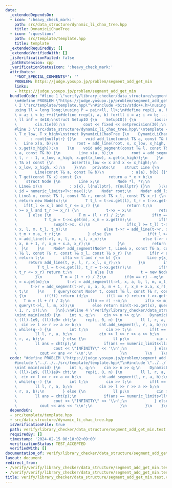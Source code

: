 ```yaml
---
data:
  _extendedDependsOn:
  - icon: ':heavy_check_mark:'
    path: src/data_structure/dynamic_li_chao_tree.hpp
    title: DynamicLiChaoTree
  - icon: ':question:'
    path: src/template/template.hpp
    title: template
  _extendedRequiredBy: []
  _extendedVerifiedWith: []
  _isVerificationFailed: false
  _pathExtension: cpp
  _verificationStatusIcon: ':heavy_check_mark:'
  attributes:
    '*NOT_SPECIAL_COMMENTS*': ''
    PROBLEM: https://judge.yosupo.jp/problem/segment_add_get_min
    links:
    - https://judge.yosupo.jp/problem/segment_add_get_min
  bundledCode: "#line 1 \"verify/library_checker/data_structure/segment_add_get_min.test.cpp\"\
    \n#define PROBLEM \"https://judge.yosupo.jp/problem/segment_add_get_min\"\n#line\
    \ 2 \"src/template/template.hpp\"\n#include <bits/stdc++.h>\nusing namespace std;\n\
    using ll = long long;\nusing P = pair<ll, ll>;\n#define rep(i, a, b) for(ll i\
    \ = a; i < b; ++i)\n#define rrep(i, a, b) for(ll i = a; i >= b; --i)\nconstexpr\
    \ ll inf = 4e18;\nstruct SetupIO {\n    SetupIO() {\n        ios::sync_with_stdio(0);\n\
    \        cin.tie(0);\n        cout << fixed << setprecision(30);\n    }\n} setup_io;\n\
    #line 3 \"src/data_structure/dynamic_li_chao_tree.hpp\"\ntemplate <typename T,\
    \ T x_low, T x_high>\nstruct DynamicLiChaoTree {\n    DynamicLiChaoTree()\n  \
    \      : root{nullptr} {}\n    void add_line(const T& a, const T& b) {\n     \
    \   Line x(a, b);\n        root = add_line(root, x, x_low, x_high, x.get(x_low),\
    \ x.get(x_high));\n    }\n    void add_segment(const T& l, const T& r, const T&\
    \ a, const T& b) {\n        Line x(a, b);\n        root = add_segment(root, x,\
    \ l, r - 1, x_low, x_high, x.get(x_low), x.get(x_high));\n    }\n    T operator()(const\
    \ T& x) const {\n        assert(x_low <= x and x <= x_high);\n        return query(root,\
    \ x_low, x_high, x);\n    }\n\n   private:\n    struct Line {\n        T a, b;\n\
    \        Line(const T& a, const T& b)\n            : a(a), b(b) {}\n        inline\
    \ T get(const T& x) const {\n            return a * x + b;\n        }\n    };\n\
    \    struct Node {\n        Line x;\n        Node *l, *r;\n        Node(const\
    \ Line& x)\n            : x{x}, l{nullptr}, r{nullptr} {}\n    };\n    const T\
    \ id = numeric_limits<T>::max();\n    Node* root;\n    Node* add_line(Node* t,\
    \ Line& x, const T& l, const T& r, const T& x_l, const T& x_r) {\n        if(!t)\
    \ return new Node(x);\n        T t_l = t->x.get(l), t_r = t->x.get(r);\n     \
    \   if(t_l <= x_l and t_r <= x_r) {\n            return t;\n        } else if(t_l\
    \ >= x_l and t_r >= x_r) {\n            t->x = x;\n            return t;\n   \
    \     } else {\n            T m = (l + r) / 2;\n            if(m == r) --m;\n\
    \            T t_m = t->x.get(m), x_m = x.get(m);\n            if(t_m > x_m) {\n\
    \                swap(t->x, x);\n                if(x_l >= t_l) t->l = add_line(t->l,\
    \ x, l, m, t_l, t_m);\n                else t->r = add_line(t->r, x, m + 1, r,\
    \ t_m + x.a, t_r);\n            } else {\n                if(t_l >= x_l) t->l\
    \ = add_line(t->l, x, l, m, x_l, x_m);\n                else t->r = add_line(t->r,\
    \ x, m + 1, r, x_m + x.a, x_r);\n            }\n            return t;\n      \
    \  }\n    }\n    Node* add_segment(Node* t, Line& x, const T& a, const T& b, const\
    \ T& l, const T& r, const T& x_l, const T& x_r) {\n        if(r < a or b < l)\
    \ return t;\n        if(a <= l and r <= b) {\n            Line y{x};\n       \
    \     return add_line(t, y, l, r, x_l, x_r);\n        }\n        if(t) {\n   \
    \         T t_l = t->x.get(l), t_r = t->x.get(r);\n            if(t_l <= x_l and\
    \ t_r <= x_r) return t;\n        } else {\n            t = new Node(Line(0, id));\n\
    \        }\n        T m = (l + r) / 2;\n        if(m == r) --m;\n        T x_m\
    \ = x.get(m);\n        t->l = add_segment(t->l, x, a, b, l, m, x_l, x_m);\n  \
    \      t->r = add_segment(t->r, x, a, b, m + 1, r, x_m + x.a, x_r);\n        return\
    \ t;\n    }\n    T query(const Node* t, const T& l, const T& r, const T& x) const\
    \ {\n        if(!t) return id;\n        if(l == r) return t->x.get(x);\n     \
    \   T m = (l + r) / 2;\n        if(m == r) --m;\n        if(x <= m) return min(t->x.get(x),\
    \ query(t->l, l, m, x));\n        else return min(t->x.get(x), query(t->r, m +\
    \ 1, r, x));\n    }\n};\n#line 4 \"verify/library_checker/data_structure/segment_add_get_min.test.cpp\"\
    \nint main(void) {\n    int n, q;\n    cin >> n >> q;\n    DynamicLiChaoTree<ll,\
    \ (ll)-1e9, (ll)1e9> cht;\n    rep(i, 0, n) {\n        ll l, r, a, b;\n      \
    \  cin >> l >> r >> a >> b;\n        cht.add_segment(l, r, a, b);\n    }\n   \
    \ while(q--) {\n        int t;\n        cin >> t;\n        if(t == 0) {\n    \
    \        ll l, r, a, b;\n            cin >> l >> r >> a >> b;\n            cht.add_segment(l,\
    \ r, a, b);\n        } else {\n            ll p;\n            cin >> p;\n    \
    \        ll ans = cht(p);\n            if(ans == numeric_limits<ll>::max()) {\n\
    \                cout << \"INFINITY\" << '\\n';\n            } else {\n      \
    \          cout << ans << '\\n';\n            }\n        }\n    }\n}\n"
  code: "#define PROBLEM \"https://judge.yosupo.jp/problem/segment_add_get_min\"\n\
    #include \"../../../src/template/template.hpp\"\n#include \"../../../src/data_structure/dynamic_li_chao_tree.hpp\"\
    \nint main(void) {\n    int n, q;\n    cin >> n >> q;\n    DynamicLiChaoTree<ll,\
    \ (ll)-1e9, (ll)1e9> cht;\n    rep(i, 0, n) {\n        ll l, r, a, b;\n      \
    \  cin >> l >> r >> a >> b;\n        cht.add_segment(l, r, a, b);\n    }\n   \
    \ while(q--) {\n        int t;\n        cin >> t;\n        if(t == 0) {\n    \
    \        ll l, r, a, b;\n            cin >> l >> r >> a >> b;\n            cht.add_segment(l,\
    \ r, a, b);\n        } else {\n            ll p;\n            cin >> p;\n    \
    \        ll ans = cht(p);\n            if(ans == numeric_limits<ll>::max()) {\n\
    \                cout << \"INFINITY\" << '\\n';\n            } else {\n      \
    \          cout << ans << '\\n';\n            }\n        }\n    }\n}"
  dependsOn:
  - src/template/template.hpp
  - src/data_structure/dynamic_li_chao_tree.hpp
  isVerificationFile: true
  path: verify/library_checker/data_structure/segment_add_get_min.test.cpp
  requiredBy: []
  timestamp: '2024-02-15 00:10:02+09:00'
  verificationStatus: TEST_ACCEPTED
  verifiedWith: []
documentation_of: verify/library_checker/data_structure/segment_add_get_min.test.cpp
layout: document
redirect_from:
- /verify/verify/library_checker/data_structure/segment_add_get_min.test.cpp
- /verify/verify/library_checker/data_structure/segment_add_get_min.test.cpp.html
title: verify/library_checker/data_structure/segment_add_get_min.test.cpp
---
```

